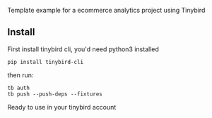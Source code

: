

Template example for a ecommerce analytics project using Tinybird

## Install

First install tinybird cli, you'd need python3 installed

```
pip install tinybird-cli
```

then run:

```
tb auth
tb push --push-deps --fixtures
```

Ready to use in your tinybird account


